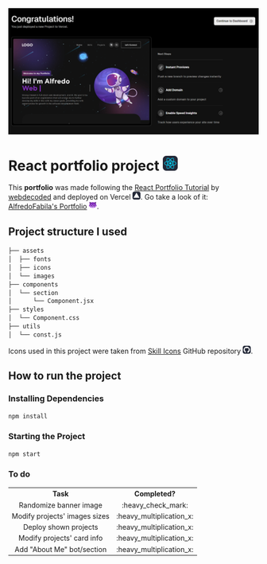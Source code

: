 <div align="center">
  <img src="/IMAGES/vercelDeployment.png" alt="Vercel Deployment">
</div>

# React portfolio project <img src="/IMAGES/React-Dark.svg" width=30 alt="React Icon">
This **portfolio** was made following the [React Portfolio Tutorial](https://www.youtube.com/watch?v=hYv6BM2fWd8&t=1784s) by [webdecoded](https://github.com/judygab) and deployed on Vercel <img src="/IMAGES/Vercel-Dark.svg" width=16 alt="Vercel Icon">. Go take a look of it: <a href="https://fredyfare-portfolio.vercel.app/">AlfredoFabila's Portfolio</a> <img src="/public/favicon.ico" width=16 alt="Panda Icon">.

## Project structure I used

```sh
├── assets
│  ├── fonts
│  ├── icons
│  └── images
├── components
│  └── section
│      └── Component.jsx
├── styles
│  └── Component.css
├── utils
│  └── const.js
```

Icons used in this project were taken from [Skill Icons](https://github.com/tandpfun/skill-icons/tree/main) GitHub repository <img src="/IMAGES/Github-Dark.svg" width=16 alt="GitHub Icon">.

## How to run the project

### Installing Dependencies

```bash
npm install
```

### Starting the Project

```bash
npm start
```

### To do

<table>
  <tr>
    <th align="center">Task</th>
    <th align="center">Completed?</th>
  </tr>
  <tr>
    <td align="center">
      Randomize banner image 
    </td>
    <td align="center">
      :heavy_check_mark:
    </td>
  </tr>
  <tr>
    <td align="center">
      Modify projects' images sizes 
    </td>
    <td align="center">
      :heavy_multiplication_x:
    </td>
  </tr>
  <tr>
    <td align="center">
      Deploy shown projects 
    </td>
    <td align="center">
      :heavy_multiplication_x:
    </td>
  </tr>
  <tr>
    <td align="center">
      Modify projects' card info
    </td>
    <td align="center">
      :heavy_multiplication_x:
    </td>
  </tr>
  <tr>
    <td align="center">
      Add "About Me" bot/section
    </td>
    <td align="center">
      :heavy_multiplication_x:
    </td>
  </tr>
</table>
